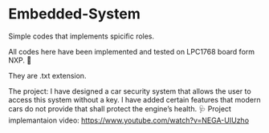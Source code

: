 # Embedded-System
Simple codes that implements spicific roles. 

All codes here have been implemented and tested on LPC1768 board form NXP. :pushpin:

They are .txt extension.

The project: I have designed a car security system that allows the user to access this system without a key. I have added certain features that modern cars do not provide that shall protect the engine’s health. :stethoscope:
Project implemantaion video: https://www.youtube.com/watch?v=NEGA-UIUzho
